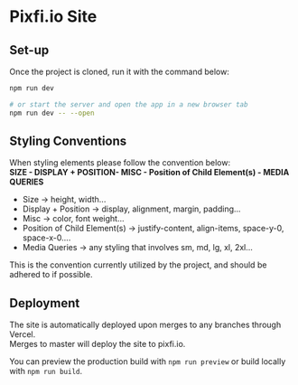 # Pixfi.io Site

## Set-up
Once the project is cloned, run it with the command below:

```bash
npm run dev

# or start the server and open the app in a new browser tab
npm run dev -- --open
```



## Styling Conventions
When styling elements please follow the convention below: <br />
**SIZE - DISPLAY + POSITION- MISC - Position of Child Element(s) - MEDIA QUERIES**

- Size -> height, width...
- Display + Position -> display, alignment, margin, padding...
- Misc -> color, font weight...
- Position of Child Element(s) -> justify-content, align-items, space-y-0, space-x-0....
- Media Queries -> any styling that involves sm, md, lg, xl, 2xl...

This is the convention currently utilized by the project, and should be adhered to if possible.



## Deployment
The site is automatically deployed upon merges to any branches through Vercel. <br />
Merges to master will deploy the site to pixfi.io.

You can preview the production build with `npm run preview` or build locally with `npm run build`.